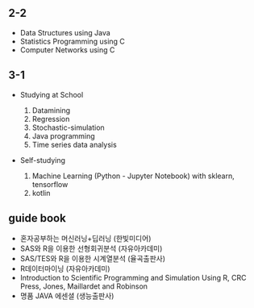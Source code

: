 ## 2-2
- Data Structures using Java
- Statistics Programming using C
- Computer Networks using C

## 3-1
- Studying at School
  1) Datamining
  2) Regression
  3) Stochastic-simulation
  4) Java programming
  5) Time series data analysis
    
- Self-studying
  1) Machine Learning (Python - Jupyter Notebook) with sklearn, tensorflow
  2) kotlin

## guide book
- 혼자공부하는 머신러닝+딥러닝 (한빛미디어)
- SAS와 R을 이용한 선형회귀분석 (자유아카데미)
- SAS/TES와 R을 이용한 시계열분석 (율곡출판사)
- R데이터마이닝 (자유아카데미)
- Introduction to Scientific Programming and Simulation Using R, CRC Press, Jones, Maillardet and
Robinson
- 명품 JAVA 에센셜 (생능출판사)
